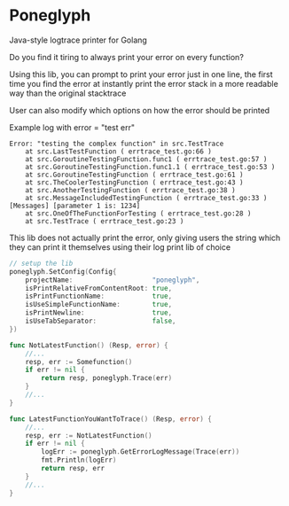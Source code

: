 # Poneglyph
Java-style logtrace printer for Golang

Do you find it tiring to always print your error on every function?

Using this lib, you can prompt to print your error just in one line, the first time you find the error at instantly print the error stack in a more readable way than the original stacktrace

User can also modify which options on how the error should be printed

Example log with error = "test err"
```azure
Error: "testing the complex function" in src.TestTrace
    at src.LastTestFunction ( errtrace_test.go:66 )
    at src.GoroutineTestingFunction.func1 ( errtrace_test.go:57 )
    at src.GoroutineTestingFunction.func1.1 ( errtrace_test.go:53 )
    at src.GoroutineTestingFunction ( errtrace_test.go:61 )
    at src.TheCoolerTestingFunction ( errtrace_test.go:43 )
    at src.AnotherTestingFunction ( errtrace_test.go:38 )
    at src.MessageIncludedTestingFunction ( errtrace_test.go:33 ) [Messages] [parameter 1 is: 1234]
    at src.OneOfTheFunctionForTesting ( errtrace_test.go:28 )
    at src.TestTrace ( errtrace_test.go:23 )
```

This lib does not actually print the error, only giving users the string which they can print it themselves using their log print lib of choice

```go
// setup the lib
poneglyph.SetConfig(Config{
    projectName:                    "poneglyph",
    isPrintRelativeFromContentRoot: true,
    isPrintFunctionName:            true,
    isUseSimpleFunctionName:        true,
    isPrintNewline:                 true,
    isUseTabSeparator:              false,
})

func NotLatestFunction() (Resp, error) {
    //...
    resp, err := Somefunction()
    if err != nil {
        return resp, poneglyph.Trace(err)
    }
    //...
}

func LatestFunctionYouWantToTrace() (Resp, error) {
    //...
    resp, err := NotLatestFunction()
    if err != nil {
        logErr := poneglyph.GetErrorLogMessage(Trace(err))
        fmt.Println(logErr)
        return resp, err
    }
    //...
}
```

